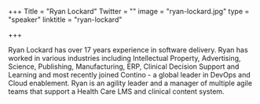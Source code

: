 +++
Title = "Ryan Lockard"
Twitter = ""
image = "ryan-lockard.jpg"
type = "speaker"
linktitle = "ryan-lockard"

+++

Ryan Lockard has over 17 years experience in software delivery. Ryan has worked in various industries including Intellectual Property, Advertising, Science, Publishing, Manufacturing, ERP, Clinical Decision Support and Learning and most recently joined Contino - a global leader in DevOps and Cloud enablement. Ryan is an agility leader and a manager of multiple agile teams that support a Health Care LMS and clinical content system.